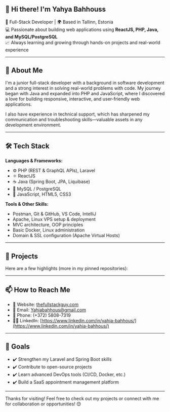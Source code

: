 ## 👋 Hi there! I'm Yahya Bahhouss

🎯 Full-Stack Developer | 🌍 Based in Tallinn, Estonia  
💻 Passionate about building web applications using **ReactJS, PHP, Java, and MySQL/PostgreSQL**  
📈 Always learning and growing through hands-on projects and real-world experience  

---

## 🚀 About Me

I'm a junior full-stack developer with a background in software development and a strong interest in solving real-world problems with code. My journey began with Java and expanded into PHP and JavaScript, where I discovered a love for building responsive, interactive, and user-friendly web applications.

I also have experience in technical support, which has sharpened my communication and troubleshooting skills—valuable assets in any development environment.

---

## 🛠️ Tech Stack

**Languages & Frameworks:**  
- ⚙️ PHP (REST & GraphQL APIs), Laravel  
- ⚛️ ReactJS  
- ☕ Java (Spring Boot, JPA, Liquibase)  
- 🐘 MySQL / PostgreSQL  
- 🧰 JavaScript, HTML5, CSS3

**Tools & Other Skills:**  
- Postman, Git & GitHub, VS Code, IntelliJ  
- Apache, Linux VPS setup & deployment  
- MVC architecture, OOP principles  
- Basic Docker, Linux administration  
- Domain & SSL configuration (Apache Virtual Hosts)

---

## 📂 Projects

Here are a few highlights (more in my pinned repositories):


---

## 📫 How to Reach Me

- 🔗 Website: [thefullstackguy.com](https://www.thefullstackguy.com/)  
- 📧 Email: Yahiabahhous@gmail.com  
- 📱 Phone: (+372) 5808-7319  
- 🧑‍💼 LinkedIn: [https://www.linkedin.com/in/yahia-bahhous/](https://www.linkedin.com/in/yahia-bahhous/)

---

## 📌 Goals

- ✔️ Strengthen my Laravel and Spring Boot skills  
- ✔️ Contribute to open-source projects  
- ✔️ Learn advanced DevOps tools (CI/CD, Docker, etc.)  
- ✔️ Build a SaaS appointment management platform  

---

Thanks for visiting! Feel free to check out my projects or connect with me for collaboration or opportunities! 😊

